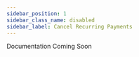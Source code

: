 ```yaml
---
sidebar_position: 1
sidebar_class_name: disabled
sidebar_label: Cancel Recurring Payments
---
```


Documentation Coming Soon